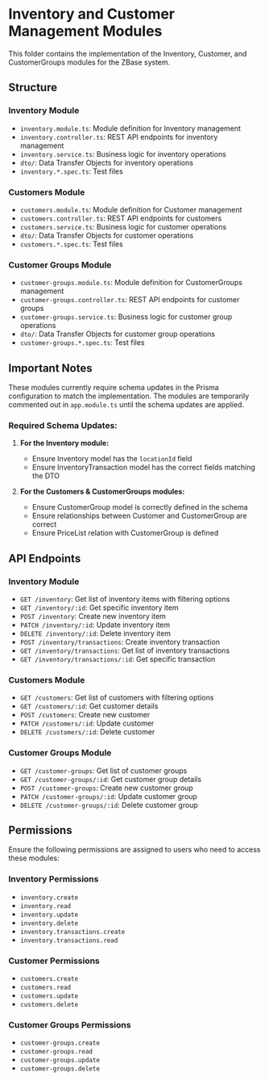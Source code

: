 # Inventory and Customer Management Modules

This folder contains the implementation of the Inventory, Customer, and CustomerGroups modules for the ZBase system.

## Structure

### Inventory Module
- `inventory.module.ts`: Module definition for Inventory management
- `inventory.controller.ts`: REST API endpoints for inventory management
- `inventory.service.ts`: Business logic for inventory operations
- `dto/`: Data Transfer Objects for inventory operations
- `inventory.*.spec.ts`: Test files

### Customers Module
- `customers.module.ts`: Module definition for Customer management
- `customers.controller.ts`: REST API endpoints for customers
- `customers.service.ts`: Business logic for customer operations
- `dto/`: Data Transfer Objects for customer operations
- `customers.*.spec.ts`: Test files

### Customer Groups Module
- `customer-groups.module.ts`: Module definition for CustomerGroups management
- `customer-groups.controller.ts`: REST API endpoints for customer groups
- `customer-groups.service.ts`: Business logic for customer group operations
- `dto/`: Data Transfer Objects for customer group operations
- `customer-groups.*.spec.ts`: Test files

## Important Notes

These modules currently require schema updates in the Prisma configuration to match the implementation. The modules are temporarily commented out in `app.module.ts` until the schema updates are applied.

### Required Schema Updates:

1. **For the Inventory module:**
   - Ensure Inventory model has the `locationId` field
   - Ensure InventoryTransaction model has the correct fields matching the DTO

2. **For the Customers & CustomerGroups modules:**
   - Ensure CustomerGroup model is correctly defined in the schema
   - Ensure relationships between Customer and CustomerGroup are correct
   - Ensure PriceList relation with CustomerGroup is defined

## API Endpoints

### Inventory Module
- `GET /inventory`: Get list of inventory items with filtering options
- `GET /inventory/:id`: Get specific inventory item
- `POST /inventory`: Create new inventory item
- `PATCH /inventory/:id`: Update inventory item
- `DELETE /inventory/:id`: Delete inventory item
- `POST /inventory/transactions`: Create inventory transaction
- `GET /inventory/transactions`: Get list of inventory transactions
- `GET /inventory/transactions/:id`: Get specific transaction

### Customers Module
- `GET /customers`: Get list of customers with filtering options
- `GET /customers/:id`: Get customer details
- `POST /customers`: Create new customer
- `PATCH /customers/:id`: Update customer
- `DELETE /customers/:id`: Delete customer

### Customer Groups Module
- `GET /customer-groups`: Get list of customer groups
- `GET /customer-groups/:id`: Get customer group details
- `POST /customer-groups`: Create new customer group
- `PATCH /customer-groups/:id`: Update customer group
- `DELETE /customer-groups/:id`: Delete customer group

## Permissions

Ensure the following permissions are assigned to users who need to access these modules:

### Inventory Permissions
- `inventory.create`
- `inventory.read`
- `inventory.update`
- `inventory.delete`
- `inventory.transactions.create`
- `inventory.transactions.read`

### Customer Permissions
- `customers.create`
- `customers.read`
- `customers.update`
- `customers.delete`

### Customer Groups Permissions
- `customer-groups.create`
- `customer-groups.read`
- `customer-groups.update`
- `customer-groups.delete`
